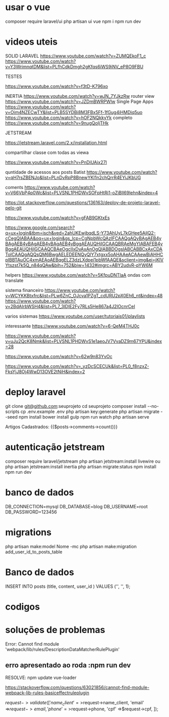 
# usar o vue 

composer require laravel/ui
php artisan ui vue
npm i
npm run dev

# videos uteis 
SOLID LARAVEL 
https://www.youtube.com/watch?v=ZUMQEkoF1_c
https://www.youtube.com/watch?v=Y3WrimnqtDM&list=PLfhCdkDmgh2gKfqs6iWS9iNV_eP8O9FBU

TESTES 

https://www.youtube.com/watch?v=f3tD-K796xo


INERTIA 
https://www.youtube.com/watch?v=wJN_7YJkzRw router view
https://www.youtube.com/watch?v=JZDmBWRPWlw Single Page Apps
https://www.youtube.com/watch?v=Oim4NZECwTY&list=PLB5SYDBi8M3FBx5Ff-1fGug4iHMDiq5uo
https://www.youtube.com/watch?v=hOF2NQkkyYk completo 
https://www.youtube.com/watch?v=9nugQoIjTHk

JETSTREAM 

https://jetstream.laravel.com/2.x/installation.html

compartilhar classe com todas as viewa

https://www.youtube.com/watch?v=PnDiUAix27I

quntidade de acessos aos posts
Batist
https://www.youtube.com/watch?v=qH7rsZBENJo&list=PLnDvRpP8BnewYKI1n2chQrrR4EYiJKbUG

coments 
https://www.youtube.com/watch?v=V66VbP4p0Wc&list=PLVSNL1PHDWvSOFpHtRi1-oZjBll69lehn&index=4

https://pt.stackoverflow.com/questions/136163/deploy-de-projeto-laravel-pelo-git

https://www.youtube.com/watch?v=gFAB9GKtxEs

https://www.google.com/search?q=ux+login&tbm=isch&ved=2ahUKEwjbqdLS-Y73AhUyL7kGHee5AjIQ2-cCegQIABAA&oq=ux+login&gs_lcp=CgNpbWcQAzIFCAAQgAQyBAgAEB4yBAgAEB4yBAgAEB4yBAgAEB4yBggAEAUQHjIGCAAQBRAeMgYIABAFEB4yBggAEAUQHjIGCAAQCBAeOgcIIxDvAxAnOgQIABBDOgsIABCABBCxAxCDAToICAAQgAQQsQM6BwgAELEDEENQyQlY7xtgxx5oAHAAeACAAewBiAHHCpIBBTAuOC4xmAEAoAEBqgELZ3dzLXdpei1pbWfAAQE&sclient=img&ei=jKlVYtszst7k5Q_n84qQAw&bih=752&biw=1432#imgrc=ABY2udvR-pYW6M

helpers 
https://www.youtube.com/watch?v=5KfpuDNTlaA
ondas com translate 

sistema financeiro
https://www.youtube.com/watch?v=WCYKKBtxfrc&list=PLw6ZnC_OJcva1PZgT_cdURU2pX0Eh6_nt&index=48
https://www.youtube.com/watch?v=2BdAIrbWSH4&list=PL7_3IDIE2Fy7RLs5He867a4J2IOcnrCeI

varios sistemas 
https://www.youtube.com/user/tutoriais01/playlists


interessante
https://www.youtube.com/watch?v=6-QeM4THJ0c

https://www.youtube.com/watch?v=uJu2QcK8Nmk&list=PLVSNL1PHDWvS1e1aeoJV7VvaDZ9m67YPU&index=28

https://www.youtube.com/watch?v=62w9n83YvOc

https://www.youtube.com/watch?v=_yzDcSCECUk&list=PL0_f8nzxZ-FksYjJ8Oj4WwD13OVE2tNiH&index=2

# deploy laravel 
git clone git@github.com:seuprojeto
cd seuprojeto
composer install --no-scripts
cp .env.example .env
php artisan key:generate
php artisan migrate --seed
npm install
bower install
gulp
npm run watch
php artisan serve 

 <p>Artigos Cadastrados: {{$posts->comments->count()}}</p>

# autenticação  jetstream

composer require laravel/jetstream
php artisan jetstream:install livewire ou php artisan jetstream:install inertia
php artisan migrate:status
npm install
npm run dev

# banco de dados 
DB_CONNECTION=mysql
DB_DATABASE=blog
DB_USERNAME=root
DB_PASSWORD=123456

# migrations 
php artisan make:model Nome -mc
php artisan make:migration add_user_id_to_posts_table

# Banco de dados 

INSERT INTO posts (title, content, user_id ) VALUES ('', '', 1);



# codigos 


# soluções de problemas 

Error: Cannot find module 'webpack/lib/rules/DescriptionDataMatcherRulePlugin'
## erro apresentado ao roda :npm run dev
RESOLVE: 
npm update vue-loader

https://stackoverflow.com/questions/63021856/cannot-find-module-webpack-lib-rules-basiceffectruleplugin


$request->validate(
    [
        'name_client' =>$request->name_client,
        'email' =>$request->email,
        'phone' =>$request->phone,
        'cpf' =>$request->cpf,
    ]);
